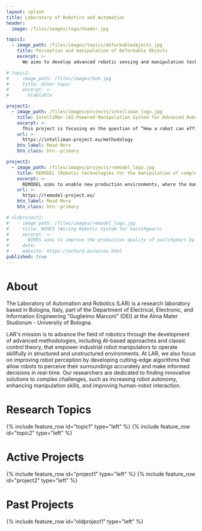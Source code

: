 ```yaml
---
layout: splash
title: Laboratory of Robotics and Automation
header:
  image: /files/images/logo/header.jpg

topic1:
  - image_path: /files/images/topics/deformableobjects.jpg
    title: Perception and manipulation of Deformable Objects
    excerpt: >-
      We aims to develop advanced robotic sensing and manipulation techniques to enable robots to effectively interact with deformable objects. Our primary focus is on electric wires and wiring harnesses, which are commonly used in various industries. The deformable nature of these objects, coupled with the need for precision in their handling, presents a unique challenge for robotics. By improving the robots' ability to perceive and manipulate electric wires, the project has the potential to increase efficiency and accuracy in industries such as automotive, aerospace, and electronics.

# topic2:
#   - image_path: /files/images/boh.jpg
#     title: Other topic
#     excerpt: >-
#       blablabla

project1: 
  - image_path: /files/images/projects/intelliman_logo.jpg
    title: IntelliMan (AI-Powered Manipulation System for Advanced Robotic Service, Manufacturing and Prosthetics)
    excerpt: >-
      This project is focusing on the question of “How a robot can efficiently learn to manipulate in a purposeful and highly performant way”. IntelliMan will range from learning individual manipulation skills from human demonstration, to learning abstract descriptions of a manipulation task suitable for high-level planning, to discovering an object’s functionality by interacting with it, to guarantee performance and safety. IntelliMan aims at developing a novel AI-Powered Manipulation System with persistent learning capabilities, able to perceive the main characteristics and features of its surrounding by means of a heterogeneous set of sensors, able to decide how to execute a task in an autonomous way and able to detect failures in the task execution in order to request new knowledge through the interaction with humans and the environment. IntelliMan further investigates how such AI-powered manipulation systems are perceived by the users and what factors enhance human acceptability.
    url: >- 
      https://intelliman-project.eu/methodology
    btn_label: Read More
    btn_class: btn--primary 

project2: 
  - image_path: /files/images/projects/remodel_logo.jpg
    title: REMODEL (Robotic technologies for the manipulation of complex deformable linear objects)
    excerpt: >-
      REMODEL aims to enable new production environments, where the manufacturing of complex products composed of multiple wires and cables by means of robots is not only possible, but fully integrated with the product design chain. Wires, cables, wiring harnesses, laces and flexible tubes have a transversal application in many manufacturing processes, where these technologies could lean the scale for a total automation, decreasing the production costs and improving the worker conditions.
    url: >- 
      https://remodel-project.eu/
    btn_label: Read More
    btn_class: btn--primary 

# oldproject1: 
#   - image_path: /files/images/remodel_logo.jpg
#     title: WIRES (Wiring Robotic System for Switchgears)
#     excerpt: >-
#       WIRES aims to improve the production quality of switchgears by automating the currently manual wiring process. The project contributes to both software and hardware development (grippers) to create a robotic solution for wiring. The primary challenge is to develop a new gripper with tactile sensors that can handle deformable objects like wires and operate on screw/clip type connection points simultaneously. All the technologies developed within the WIRES experiment aim to reduce the time required for switchgear wiring and improve product quality
#     date: 
#     website: https://echord.eu/wires.html
published: true
---
```


# About
<!-- <figure style="width: 20%" class="align-right"><img src="files/lar_logo.png"></figure> --> 
The Laboratory of Automation and Robotics (LAR) is a research laboratory based in Bologna, Italy, part of the Department of Electrical, Electronic, and Information Engineering "Guglielmo Marconi" (DEI) at the Alma Mater Studiorum - University of Bologna. 

LAR's mission is to advance the field of robotics through the development of advanced methodologies, including AI-based approaches and classic control theory, that empower industrial robot manipulators to operate skillfully in structured and unstructured environments.
At LAR, we also focus on improving robot perception by developing cutting-edge algorithms that allow robots to perceive their surroundings accurately and make informed decisions in real-time. Our researchers are dedicated to finding innovative solutions to complex challenges, such as increasing robot autonomy, enhancing manipulation skills, and improving human-robot interaction.


# Research Topics
{% include feature_row id="topic1" type="left" %}
{% include feature_row id="topic2" type="left" %} 
# Active Projects 
{% include feature_row id="project1" type="left" %} 
{% include feature_row id="project2" type="left" %} 
# Past Projects 
{% include feature_row id="oldproject1" type="left" %} 
 